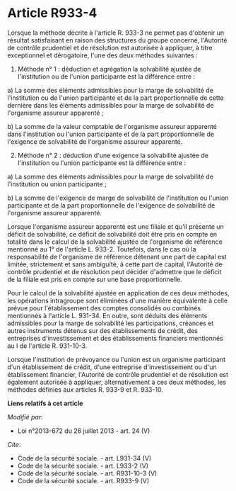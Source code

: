 # Article R933-4

Lorsque la méthode décrite à l'article R. 933-3 ne permet pas d'obtenir un résultat satisfaisant en raison des structures du
groupe concerné, l'Autorité de contrôle prudentiel et de résolution est autorisée à appliquer, à titre exceptionnel et
dérogatoire, l'une des deux méthodes suivantes : 

1. Méthode n° 1 : déduction et agrégation la solvabilité ajustée de l'institution ou de l'union participante est la
différence entre : 

a) La somme des éléments admissibles pour la marge de solvabilité de l'institution ou de l'union participante et de la part
proportionnelle de cette dernière dans les éléments admissibles pour la marge de solvabilité de l'organisme assureur
apparenté ; 

b) La somme de la valeur comptable de l'organisme assureur apparenté dans l'institution ou l'union participante et de la part
proportionnelle de l'exigence de solvabilité de l'organisme assureur apparenté. 

2. Méthode n° 2 : déduction d'une exigence la solvabilité ajustée de l'institution ou l'union participante est la différence
entre : 

a) La somme des éléments admissibles pour la marge de solvabilité de l'institution ou union participante ; 

b) La somme de l'exigence de marge de solvabilité de l'institution ou l'union participante et de la part proportionnelle de
l'exigence de solvabilité de l'organisme assureur apparenté. 

Lorsque l'organisme assureur apparenté est une filiale et qu'il présente un déficit de solvabilité, ce déficit de solvabilité
doit être pris en compte en totalité dans le calcul de la solvabilité ajustée de l'organisme de référence mentionné au 1° de
l'article L. 933-2. Toutefois, dans le cas où la responsabilité de l'organisme de référence détenant une part de capital est
limitée, strictement et sans ambiguïté, à cette part de capital, l'Autorité de contrôle prudentiel et de résolution peut
décider d'admettre que le déficit de la filiale est pris en compte sur une base proportionnelle. 

Pour le calcul de la solvabilité ajustée en application de ces deux méthodes, les opérations intragroupe sont éliminées d'une
manière équivalente à celle prévue pour l'établissement des comptes consolidés ou combinés mentionnés à l'article L. 931-34.
En outre, sont déduits des éléments admissibles pour la marge de solvabilité les participations, créances et autres
instruments détenus sur des établissements de crédit, des entreprises d'investissement et des établissements financiers
mentionnés au I de l'article R. 931-10-3. 

Lorsque l'institution de prévoyance ou l'union est un organisme participant d'un établissement de crédit, d'une entreprise
d'investissement ou d'un établissement financier, l'Autorité de contrôle prudentiel et de résolution est également autorisée
à appliquer, alternativement à ces deux méthodes, les méthodes définies aux articles R. 933-9 et R. 933-10.

**Liens relatifs à cet article**

_Modifié par_:

  - Loi n°2013-672 du 26 juillet 2013 - art. 24 (V)

_Cite_:

  - Code de la sécurité sociale. - art. L931-34 (V)
  - Code de la sécurité sociale. - art. L933-2 (V)
  - Code de la sécurité sociale. - art. R931-10-3 (V)
  - Code de la sécurité sociale. - art. R933-9 (V)
